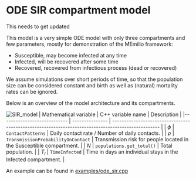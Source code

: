 
# ODE SIR compartment model

This needs to get updated

This model is a very simple ODE model with only three compartments and few parameters, mostly for demonstration of the MEmilio framework:
- Susceptible, may become infected at any time
- Infected, will be recovered after some time
- Recovered, recovered from infectious process (dead or recovered)

We assume simulations over short periods of time, so that the population size can be considered constant and birth as well as (natural) mortality rates can be ignored. 

Below is an overview of the model architecture and its compartments.

![SIR_model](https://github.com/SciCompMod/memilio/assets/69154294/01c9a2ae-2f5c-4bad-b7f0-34de651f2c73)
| Mathematical variable                   | C++ variable name | Description |
|---------------------------- | --------------- | -------------------------------------------------------------------------------------------------- |
| $\phi$                      |  `ContactPatterns`               | Daily contact rate / Number of daily contacts. |
| $\rho$                      |  `TransmissionProbabilityOnContact`               | Transmission risk for people located in the Susceptible compartment. |
| $N$                         | `populations.get_total()`   | Total population. |
| $T_{I}$                    |  `TimeInfected`               | Time in days an individual stays in the Infected compartment. |

An example can be found in [examples/ode_sir.cpp](../../examples/ode_sir.cpp)
